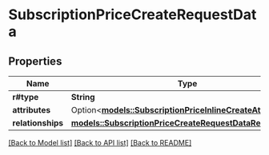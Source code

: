 # SubscriptionPriceCreateRequestData

## Properties

Name | Type | Description | Notes
------------ | ------------- | ------------- | -------------
**r#type** | **String** |  | 
**attributes** | Option<[**models::SubscriptionPriceInlineCreateAttributes**](SubscriptionPriceInlineCreate_attributes.md)> |  | [optional]
**relationships** | [**models::SubscriptionPriceCreateRequestDataRelationships**](SubscriptionPriceCreateRequest_data_relationships.md) |  | 

[[Back to Model list]](../README.md#documentation-for-models) [[Back to API list]](../README.md#documentation-for-api-endpoints) [[Back to README]](../README.md)



